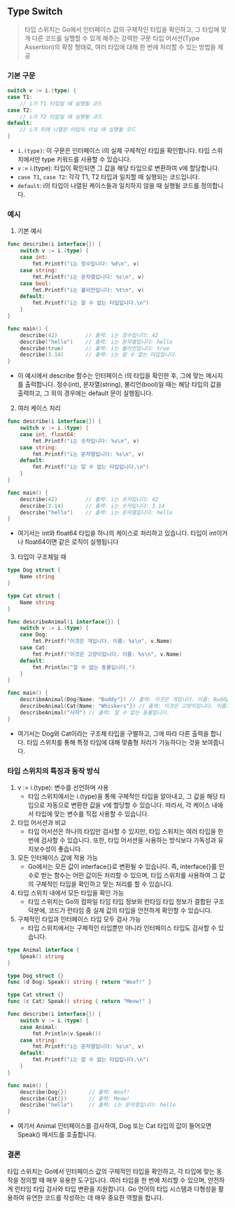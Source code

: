 ## Type Switch
> 타입 스위치는 Go에서 인터페이스 값의 구체적인 타입을 확인하고, 그 타입에 맞게 다른 코드를 실핼할 수 있게 해주는 강력한 구문
> 타입 어서션(Type Assertion)의 확장 형태로, 여러 타입에 대해 한 번에 처리할 수 있는 방법을 제공

### 기본 구문
```go
switch v := i.(type) {
case T1:
    // i가 T1 타입일 때 실행될 코드
case T2:
    // i가 T2 타입일 때 실행될 코드
default:
    // i가 위에 나열된 타입이 아닐 때 실행될 코드
}
```
- `i.(type)`: 이 구문은 인터페이스 i의 실제 구체적인 타입을 확인합니다. 타입 스위치에서만 type 키워드를 사용할 수 있습니다.
- `v` := i.(type): 타입이 확인되면 그 값을 해당 타입으로 변환하여 v에 할당합니다.
- `case T1`, `case T2`: 각각 T1, T2 타입과 일치할 때 실행되는 코드입니다.
- `default`: i의 타입이 나열된 케이스들과 일치하지 않을 때 실행될 코드를 정의합니다.

### 예시
1. 기본 예시
```go
func describe(i interface{}) {
    switch v := i.(type) {
    case int:
        fmt.Printf("i는 정수입니다: %d\n", v)
    case string:
        fmt.Printf("i는 문자열입니다: %s\n", v)
    case bool:
        fmt.Printf("i는 불리언입니다: %t\n", v)
    default:
        fmt.Printf("i는 알 수 없는 타입입니다.\n")
    }
}

func main() {
    describe(42)         // 출력: i는 정수입니다: 42
    describe("hello")    // 출력: i는 문자열입니다: hello
    describe(true)       // 출력: i는 불리언입니다: true
    describe(3.14)       // 출력: i는 알 수 없는 타입입니다.
}
```
- 이 예시에서 describe 함수는 인터페이스 i의 타입을 확인한 후, 그에 맞는 메시지를 출력합니다. 정수(int), 문자열(string), 불리언(bool)일 때는 해당 타입의 값을 출력하고, 그 외의 경우에는 default 문이 실행됩니다.

2. 여러 케이스 처리
```go
func describe(i interface{}) {
    switch v := i.(type) {
    case int, float64:
        fmt.Printf("i는 숫자입니다: %v\n", v)
    case string:
        fmt.Printf("i는 문자열입니다: %s\n", v)
    default:
        fmt.Printf("i는 알 수 없는 타입입니다.\n")
    }
}

func main() {
    describe(42)         // 출력: i는 숫자입니다: 42
    describe(3.14)       // 출력: i는 숫자입니다: 3.14
    describe("hello")    // 출력: i는 문자열입니다: hello
}
```
- 여기서는 int와 float64 타입을 하나의 케이스로 처리하고 있습니다. 타입이 int이거나 float64이면 같은 로직이 실행됩니다

3. 타입이 구조체일 때
```go
type Dog struct {
    Name string
}

type Cat struct {
    Name string
}

func describeAnimal(i interface{}) {
    switch v := i.(type) {
    case Dog:
        fmt.Printf("이것은 개입니다. 이름: %s\n", v.Name)
    case Cat:
        fmt.Printf("이것은 고양이입니다. 이름: %s\n", v.Name)
    default:
        fmt.Println("알 수 없는 동물입니다.")
    }
}

func main() {
    describeAnimal(Dog{Name: "Buddy"}) // 출력: 이것은 개입니다. 이름: Buddy
    describeAnimal(Cat{Name: "Whiskers"}) // 출력: 이것은 고양이입니다. 이름: Whiskers
    describeAnimal("사자") // 출력: 알 수 없는 동물입니다.
}
```
- 여기서는 Dog와 Cat이라는 구조체 타입을 구별하고, 그에 따라 다른 출력을 합니다. 타입 스위치를 통해 특정 타입에 대해 맞춤형 처리가 가능하다는 것을 보여줍니다.

### 타입 스위치의 특징과 동작 방식
1. v := i.(type): 변수를 선언하며 사용
   - 타입 스위치에서는 i.(type)을 통해 구체적인 타입을 알아내고, 그 값을 해당 타입으로 자동으로 변환한 값을 v에 할당할 수 있습니다. 따라서, 각 케이스 내에서 타입에 맞는 변수를 직접 사용할 수 있습니다.
2. 타입 어서션과 비교
   - 타입 어서션은 하나의 타입만 검사할 수 있지만, 타입 스위치는 여러 타입을 한 번에 검사할 수 있습니다. 또한, 타입 어서션을 사용하는 방식보다 가독성과 유지보수성이 좋습니다.
3. 모든 인터페이스 값에 적용 가능
   - Go에서는 모든 값이 interface{}로 변환될 수 있습니다. 즉, interface{}를 인수로 받는 함수는 어떤 값이든 처리할 수 있으며, 타입 스위치를 사용하여 그 값의 구체적인 타입을 확인하고 맞는 처리를 할 수 있습니다.
4. 타입 스위치 내에서 모든 타입을 확인 가능
   - 타입 스위치는 Go의 컴파일 타임 타입 정보와 런타임 타입 정보가 결합된 구조 덕분에, 코드가 런타임 중 실제 값의 타입을 안전하게 확인할 수 있습니다.
5. 구체적인 타입과 인터페이스 타입 모두 검사 가능
   - 타입 스위치에서는 구체적인 타입뿐만 아니라 인터페이스 타입도 검사할 수 있습니다.
```go
type Animal interface {
    Speak() string
}

type Dog struct {}
func (d Dog) Speak() string { return "Woof!" }

type Cat struct {}
func (c Cat) Speak() string { return "Meow!" }

func describe(i interface{}) {
    switch v := i.(type) {
    case Animal:
        fmt.Println(v.Speak())
    case string:
        fmt.Printf("i는 문자열입니다: %s\n", v)
    default:
        fmt.Printf("i는 알 수 없는 타입입니다.\n")
    }
}

func main() {
    describe(Dog{})       // 출력: Woof!
    describe(Cat{})       // 출력: Meow!
    describe("hello")     // 출력: i는 문자열입니다: hello
}
```
- 여기서 Animal 인터페이스를 검사하여, Dog 또는 Cat 타입의 값이 들어오면 Speak() 메서드를 호출합니다.


### 결론
타입 스위치는 Go에서 인터페이스 값의 구체적인 타입을 확인하고, 각 타입에 맞는 동작을 정의할 때 매우 유용한 도구입니다. 여러 타입을 한 번에 처리할 수 있으며, 안전하게 런타임 타입 검사와 타입 변환을 지원합니다. Go 언어의 타입 시스템과 다형성을 활용하여 유연한 코드를 작성하는 데 매우 중요한 역할을 합니다.